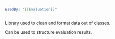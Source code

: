 ```yaml
---
usedBy: "[[Evaluation]]"
---
```


Library used to clean and format data out of classes. 

Can be used to structure evaluation results.